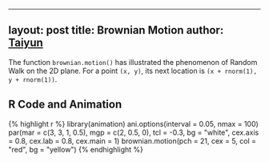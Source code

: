 



---
layout: post
title: Brownian Motion
author: <a href="http://taiyun.github.com/">Taiyun</a>
---


The function `brownian.motion()` has illustrated the phenomenon of Random Walk on the 2D plane. For a point `(x, y)`, its next location is `(x + rnorm(1), y + rnorm(1))`.

## R Code and Animation

{% highlight r %}
library(animation)
ani.options(interval = 0.05, nmax = 100)
par(mar = c(3, 3, 1, 0.5), mgp = c(2, 0.5, 0), tcl = -0.3, bg = "white", cex.axis = 0.8, 
    cex.lab = 0.8, cex.main = 1)
brownian.motion(pch = 21, cex = 5, col = "red", bg = "yellow")
{% endhighlight %}


<div class="scianimator"><div id="brownian_motion" style="display: inline-block;"></div></div>
<script type="text/javascript">
  (function($) {
    $(document).ready(function() {
      $("#brownian_motion").scianimator({
          "images": ["http://animation.r-forge.r-project.org/pictures/brownian-motion/brownian-motion1.png", "http://animation.r-forge.r-project.org/pictures/brownian-motion/brownian-motion2.png", "http://animation.r-forge.r-project.org/pictures/brownian-motion/brownian-motion3.png", "http://animation.r-forge.r-project.org/pictures/brownian-motion/brownian-motion4.png", "http://animation.r-forge.r-project.org/pictures/brownian-motion/brownian-motion5.png", "http://animation.r-forge.r-project.org/pictures/brownian-motion/brownian-motion6.png", "http://animation.r-forge.r-project.org/pictures/brownian-motion/brownian-motion7.png", "http://animation.r-forge.r-project.org/pictures/brownian-motion/brownian-motion8.png", "http://animation.r-forge.r-project.org/pictures/brownian-motion/brownian-motion9.png", "http://animation.r-forge.r-project.org/pictures/brownian-motion/brownian-motion10.png", "http://animation.r-forge.r-project.org/pictures/brownian-motion/brownian-motion11.png", "http://animation.r-forge.r-project.org/pictures/brownian-motion/brownian-motion12.png", "http://animation.r-forge.r-project.org/pictures/brownian-motion/brownian-motion13.png", "http://animation.r-forge.r-project.org/pictures/brownian-motion/brownian-motion14.png", "http://animation.r-forge.r-project.org/pictures/brownian-motion/brownian-motion15.png", "http://animation.r-forge.r-project.org/pictures/brownian-motion/brownian-motion16.png", "http://animation.r-forge.r-project.org/pictures/brownian-motion/brownian-motion17.png", "http://animation.r-forge.r-project.org/pictures/brownian-motion/brownian-motion18.png", "http://animation.r-forge.r-project.org/pictures/brownian-motion/brownian-motion19.png", "http://animation.r-forge.r-project.org/pictures/brownian-motion/brownian-motion20.png", "http://animation.r-forge.r-project.org/pictures/brownian-motion/brownian-motion21.png", "http://animation.r-forge.r-project.org/pictures/brownian-motion/brownian-motion22.png", "http://animation.r-forge.r-project.org/pictures/brownian-motion/brownian-motion23.png", "http://animation.r-forge.r-project.org/pictures/brownian-motion/brownian-motion24.png", "http://animation.r-forge.r-project.org/pictures/brownian-motion/brownian-motion25.png", "http://animation.r-forge.r-project.org/pictures/brownian-motion/brownian-motion26.png", "http://animation.r-forge.r-project.org/pictures/brownian-motion/brownian-motion27.png", "http://animation.r-forge.r-project.org/pictures/brownian-motion/brownian-motion28.png", "http://animation.r-forge.r-project.org/pictures/brownian-motion/brownian-motion29.png", "http://animation.r-forge.r-project.org/pictures/brownian-motion/brownian-motion30.png", "http://animation.r-forge.r-project.org/pictures/brownian-motion/brownian-motion31.png", "http://animation.r-forge.r-project.org/pictures/brownian-motion/brownian-motion32.png", "http://animation.r-forge.r-project.org/pictures/brownian-motion/brownian-motion33.png", "http://animation.r-forge.r-project.org/pictures/brownian-motion/brownian-motion34.png", "http://animation.r-forge.r-project.org/pictures/brownian-motion/brownian-motion35.png", "http://animation.r-forge.r-project.org/pictures/brownian-motion/brownian-motion36.png", "http://animation.r-forge.r-project.org/pictures/brownian-motion/brownian-motion37.png", "http://animation.r-forge.r-project.org/pictures/brownian-motion/brownian-motion38.png", "http://animation.r-forge.r-project.org/pictures/brownian-motion/brownian-motion39.png", "http://animation.r-forge.r-project.org/pictures/brownian-motion/brownian-motion40.png", "http://animation.r-forge.r-project.org/pictures/brownian-motion/brownian-motion41.png", "http://animation.r-forge.r-project.org/pictures/brownian-motion/brownian-motion42.png", "http://animation.r-forge.r-project.org/pictures/brownian-motion/brownian-motion43.png", "http://animation.r-forge.r-project.org/pictures/brownian-motion/brownian-motion44.png", "http://animation.r-forge.r-project.org/pictures/brownian-motion/brownian-motion45.png", "http://animation.r-forge.r-project.org/pictures/brownian-motion/brownian-motion46.png", "http://animation.r-forge.r-project.org/pictures/brownian-motion/brownian-motion47.png", "http://animation.r-forge.r-project.org/pictures/brownian-motion/brownian-motion48.png", "http://animation.r-forge.r-project.org/pictures/brownian-motion/brownian-motion49.png", "http://animation.r-forge.r-project.org/pictures/brownian-motion/brownian-motion50.png", "http://animation.r-forge.r-project.org/pictures/brownian-motion/brownian-motion51.png", "http://animation.r-forge.r-project.org/pictures/brownian-motion/brownian-motion52.png", "http://animation.r-forge.r-project.org/pictures/brownian-motion/brownian-motion53.png", "http://animation.r-forge.r-project.org/pictures/brownian-motion/brownian-motion54.png", "http://animation.r-forge.r-project.org/pictures/brownian-motion/brownian-motion55.png", "http://animation.r-forge.r-project.org/pictures/brownian-motion/brownian-motion56.png", "http://animation.r-forge.r-project.org/pictures/brownian-motion/brownian-motion57.png", "http://animation.r-forge.r-project.org/pictures/brownian-motion/brownian-motion58.png", "http://animation.r-forge.r-project.org/pictures/brownian-motion/brownian-motion59.png", "http://animation.r-forge.r-project.org/pictures/brownian-motion/brownian-motion60.png", "http://animation.r-forge.r-project.org/pictures/brownian-motion/brownian-motion61.png", "http://animation.r-forge.r-project.org/pictures/brownian-motion/brownian-motion62.png", "http://animation.r-forge.r-project.org/pictures/brownian-motion/brownian-motion63.png", "http://animation.r-forge.r-project.org/pictures/brownian-motion/brownian-motion64.png", "http://animation.r-forge.r-project.org/pictures/brownian-motion/brownian-motion65.png", "http://animation.r-forge.r-project.org/pictures/brownian-motion/brownian-motion66.png", "http://animation.r-forge.r-project.org/pictures/brownian-motion/brownian-motion67.png", "http://animation.r-forge.r-project.org/pictures/brownian-motion/brownian-motion68.png", "http://animation.r-forge.r-project.org/pictures/brownian-motion/brownian-motion69.png", "http://animation.r-forge.r-project.org/pictures/brownian-motion/brownian-motion70.png", "http://animation.r-forge.r-project.org/pictures/brownian-motion/brownian-motion71.png", "http://animation.r-forge.r-project.org/pictures/brownian-motion/brownian-motion72.png", "http://animation.r-forge.r-project.org/pictures/brownian-motion/brownian-motion73.png", "http://animation.r-forge.r-project.org/pictures/brownian-motion/brownian-motion74.png", "http://animation.r-forge.r-project.org/pictures/brownian-motion/brownian-motion75.png", "http://animation.r-forge.r-project.org/pictures/brownian-motion/brownian-motion76.png", "http://animation.r-forge.r-project.org/pictures/brownian-motion/brownian-motion77.png", "http://animation.r-forge.r-project.org/pictures/brownian-motion/brownian-motion78.png", "http://animation.r-forge.r-project.org/pictures/brownian-motion/brownian-motion79.png", "http://animation.r-forge.r-project.org/pictures/brownian-motion/brownian-motion80.png", "http://animation.r-forge.r-project.org/pictures/brownian-motion/brownian-motion81.png", "http://animation.r-forge.r-project.org/pictures/brownian-motion/brownian-motion82.png", "http://animation.r-forge.r-project.org/pictures/brownian-motion/brownian-motion83.png", "http://animation.r-forge.r-project.org/pictures/brownian-motion/brownian-motion84.png", "http://animation.r-forge.r-project.org/pictures/brownian-motion/brownian-motion85.png", "http://animation.r-forge.r-project.org/pictures/brownian-motion/brownian-motion86.png", "http://animation.r-forge.r-project.org/pictures/brownian-motion/brownian-motion87.png", "http://animation.r-forge.r-project.org/pictures/brownian-motion/brownian-motion88.png", "http://animation.r-forge.r-project.org/pictures/brownian-motion/brownian-motion89.png", "http://animation.r-forge.r-project.org/pictures/brownian-motion/brownian-motion90.png", "http://animation.r-forge.r-project.org/pictures/brownian-motion/brownian-motion91.png", "http://animation.r-forge.r-project.org/pictures/brownian-motion/brownian-motion92.png", "http://animation.r-forge.r-project.org/pictures/brownian-motion/brownian-motion93.png", "http://animation.r-forge.r-project.org/pictures/brownian-motion/brownian-motion94.png", "http://animation.r-forge.r-project.org/pictures/brownian-motion/brownian-motion95.png", "http://animation.r-forge.r-project.org/pictures/brownian-motion/brownian-motion96.png", "http://animation.r-forge.r-project.org/pictures/brownian-motion/brownian-motion97.png", "http://animation.r-forge.r-project.org/pictures/brownian-motion/brownian-motion98.png", "http://animation.r-forge.r-project.org/pictures/brownian-motion/brownian-motion99.png", "http://animation.r-forge.r-project.org/pictures/brownian-motion/brownian-motion100.png"],
          "delay": 1000,
          "controls": ["first", "previous", "play", "next", "last", "loop", "speed"],
      });
      $("#brownian_motion").scianimator("play");
    });
  })(jQuery);
</script>


